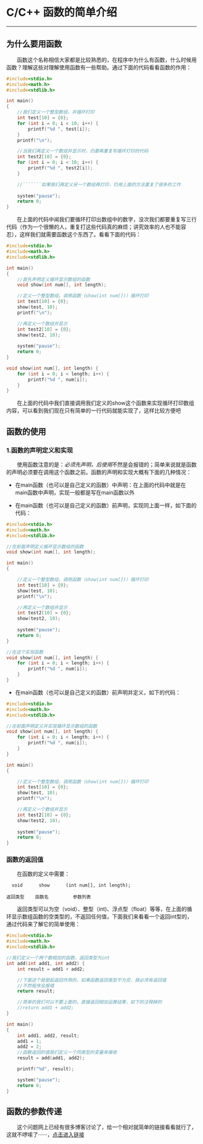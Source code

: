 # C/C++ 函数的简单介绍
****
## 为什么要用函数
&ensp;&ensp;&ensp;&ensp;函数这个名称相信大家都是比较熟悉的，在程序中为什么有函数，什么时候用函数？理解这些对理解使用函数有一些帮助。通过下面的代码看看函数的作用：

```c++
#include<stdio.h>
#include<math.h>
#include<stdlib.h>

int main()
{
    //我们定义一个整型数组，并循环打印
    int test[10] = {0};
    for (int i = 0; i < 10; i++) {
        printf("%d ", test[i]);
    }
    printf("\n");

    //当我们再定义一个数组并显示时，仍要再重复写循环打印的代码
    int test2[10] = {0};
    for (int i = 0; i < 10; i++) {
        printf("%d ", test2[i]);
    }

    //```````如果我们再定义另一个数组再打印，仍用上面的方法重复了很多的工作
    
    system("pause");
    return 0;
}
```

&ensp;&ensp;&ensp;&ensp;在上面的代码中闻我们要循环打印出数组中的数字，没次我们都要重复写三行代码（作为一个很懒的人，重复打这些代码真的麻烦；讲究效率的人也不能容忍），这样我们就需要函数这个东西了。看看下面的代码：

```c++
#include<stdio.h>
#include<math.h>
#include<stdlib.h>

int main()
{
    //首先声明定义循环显示数组的函数
    void show(int num[], int length);

    //定义一个整型数组，调用函数（show(int num[])）循环打印
    int test[10] = {0};
    show(test, 10);
    printf("\n");

    //再定义一个数组并显示
    int test2[10] = {0};
    show(test2, 10);
    
    system("pause");
    return 0;
}

void show(int num[], int length) {
    for (int i = 0; i < length; i++) {
        printf("%d ", num[i]);
    }
}
```

&ensp;&ensp;&ensp;&ensp;在上面的代码中我们直接调用我们定义的show这个函数来实现循环打印数组内容，可以看到我们现在只有简单的一行代码就能实现了，这样比较方便吧

## 函数的使用
### 1.函数的声明定义和实现
&ensp;&ensp;&ensp;&ensp;使用函数注意的是：*必须先声明，后使用*不然是会报错的；简单来说就是函数的声明必须要在调用这个函数之前。函数的声明和实现大概有下面的几种情况：

- 在main函数（也可以是自己定义的函数）中声明：在上面的代码中就是在main函数中声明，实现一般都是写在main函数以外

- 在main函数（也可以是自己定义的函数）前声明，实现同上面一样，如下面的代码：

```c++
#include<stdio.h>
#include<math.h>
#include<stdlib.h>

//在前面声明定义循环显示数组的函数
void show(int num[], int length);

int main()
{

    //定义一个整型数组，调用函数（show(int num[])）循环打印
    int test[10] = {0};
    show(test, 10);
    printf("\n");

    //再定义一个数组并显示
    int test2[10] = {0};
    show(test2, 10);
    
    system("pause");
    return 0;
}

//在这个实现函数
void show(int num[], int length) {
    for (int i = 0; i < length; i++) {
        printf("%d ", num[i]);
    }
}
```

- 在main函数（也可以是自己定义的函数）前声明并定义，如下的代码：

```c++
#include<stdio.h>
#include<math.h>
#include<stdlib.h>

//在前面声明定义并实现循环显示数组的函数
void show(int num[], int length) {
    for (int i = 0; i < length; i++) {
        printf("%d ", num[i]);
    }
}

int main()
{

    //定义一个整型数组，调用函数（show(int num[])）循环打印
    int test[10] = {0};
    show(test, 10);
    printf("\n");

    //再定义一个数组并显示
    int test2[10] = {0};
    show(test2, 10);
    
    system("pause");
    return 0;
}
```

### 函数的返回值
&ensp;&ensp;&ensp;&ensp;在函数的定义中需要：

      void      show      (int num[], int length);

    返回类型    函数名         参数列表

&ensp;&ensp;&ensp;&ensp;返回类型可以为空（void）、整型（int)、浮点型（float）等等，在上面的循环显示数组函数的空类型的，不返回任何值，下面我们来看看一个返回int型的，通过代码来了解它的简单使用：

```c++
#include<stdio.h>
#include<math.h>
#include<stdlib.h>

//我们定义一个两个数相加的函数，返回类型为int
int add(int add1, int add2) {
    int result = add1 + add2;

    //下面这个就是起返回作用的，如果函数返回类型不为空，就必须有返回值
    //不然程序会报错
    return result;

    //简单的我们可以不要上面的，直接返回相加运算结果，如下的注释掉的
    //return add1 + add2;
}

int main()
{
    int add1, add2, result;
    add1 = 1;
    add2 = 2;
    //函数返回的值我们定义一个同类型的变量来接收
    result = add(add1, add2);

    printf("%d", result);

    system("pause");
    return 0;
}
```

## 函数的参数传递
&ensp;&ensp;&ensp;&ensp;这个问题网上已经有很多博客讨论了，给一个相对就简单的链接看看就行了，这就不啰嗦了······，[点击进入链接](http://olivejc.blog.51cto.com/300696/57768)